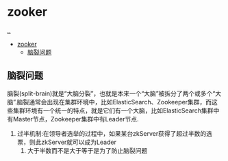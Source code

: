# zooker

[..](distributed-catalog.md)


- [zooker](#zooker)
  - [脑裂问题](#脑裂问题)



## 脑裂问题


脑裂(split-brain)就是“大脑分裂”，也就是本来一个“大脑”被拆分了两个或多个“大脑”.脑裂通常会出现在集群环境中，比如ElasticSearch、Zookeeper集群，而这些集群环境有一个统一的特点，就是它们有一个大脑，比如ElasticSearch集群中有Master节点，Zookeeper集群中有Leader节点.  

1. 过半机制:在领导者选举的过程中，如果某台zkServer获得了超过半数的选票，则此zkServer就可以成为Leader
   1. 大于半数而不是大于等于是为了防止脑裂问题